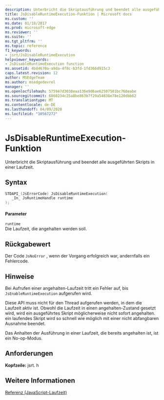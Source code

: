 ```yaml
---
description: Unterbricht die Skriptausführung und beendet alle ausgeführten Skripts in einer Laufzeit.
title: JsDisableRuntimeExecution-Funktion | Microsoft docs
ms.custom: ''
ms.date: 01/18/2017
ms.prod: microsoft-edge
ms.reviewer: ''
ms.suite: ''
ms.tgt_pltfrm: ''
ms.topic: reference
f1_keywords:
- jsrt/JsDisableRuntimeExecution
helpviewer_keywords:
- JsDisableRuntimeExecution function
ms.assetid: 4bd4670a-a9da-4f8c-b3fd-1fd366d915c3
caps.latest.revision: 12
author: MSEdgeTeam
ms.author: msedgedevrel
manager: ''
ms.openlocfilehash: 575947d3038eaa136e9d6ae62507501bc768eabe
ms.sourcegitcommit: 6860234c25a8be863b7f29a54838e78e120dbb62
ms.translationtype: MT
ms.contentlocale: de-DE
ms.lasthandoff: 04/09/2020
ms.locfileid: "10567272"
---
```

# JsDisableRuntimeExecution-Funktion
Unterbricht die Skriptausführung und beendet alle ausgeführten Skripts in einer Laufzeit.  
  
## Syntax  
  
```cpp  
STDAPI_(JsErrorCode) JsDisableRuntimeExecution(  
   _In_ JsRuntimeHandle runtime  
);  
```  
  
#### Parameter  
 `runtime`  
 Die Laufzeit, die angehalten werden soll.  
  
## Rückgabewert  
 Der Code `JsNoError` , wenn der Vorgang erfolgreich war, andernfalls ein Fehlercode.  
  
## Hinweise  
 Bei Aufrufen einer angehalten-Laufzeit tritt ein Fehler auf, bis `JsEnableRuntimeExecution` aufgerufen wird.  
  
 Diese API muss nicht für den Thread aufgerufen werden, in dem die Laufzeit aktiv ist. Obwohl die Laufzeit in einen angehalten-Zustand gesetzt wird, wird ein ausgeführtes Skript möglicherweise nicht sofort angehalten. ein laufendes Skript wird so schnell wie möglich mit einer nicht abfangbaren Ausnahme beendet.  
  
 Das Anhalten der Ausführung in einer Laufzeit, die bereits angehalten ist, ist ein No-op-Modus.  
  
## Anforderungen  
 **Kopfzeile:** jsrt. h  
  
## Weitere Informationen  
 [Referenz (JavaScript-Laufzeit)](../chakra-hosting/reference-javascript-runtime.md)